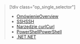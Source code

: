 > [!div class="op_single_selector"]
> * [<span data-ttu-id="db51d-101">Omówienie</span><span class="sxs-lookup"><span data-stu-id="db51d-101">Overview</span></span>](../articles/hdinsight/hdinsight-use-sqoop.md)
> * [<span data-ttu-id="db51d-102">SSH</span><span class="sxs-lookup"><span data-stu-id="db51d-102">SSH</span></span>](../articles/hdinsight/hdinsight-use-sqoop-mac-linux.md)
> * [<span data-ttu-id="db51d-103">Narzędzie curl</span><span class="sxs-lookup"><span data-stu-id="db51d-103">Curl</span></span>](../articles/hdinsight/hdinsight-hadoop-use-sqoop-curl.md)
> * [<span data-ttu-id="db51d-104">PowerShell</span><span class="sxs-lookup"><span data-stu-id="db51d-104">PowerShell</span></span>](../articles/hdinsight/hdinsight-hadoop-use-sqoop-powershell.md)
> * [<span data-ttu-id="db51d-105">.NET</span><span class="sxs-lookup"><span data-stu-id="db51d-105">.NET</span></span>](../articles/hdinsight/hdinsight-hadoop-use-sqoop-dotnet-sdk.md)
> 
> 

